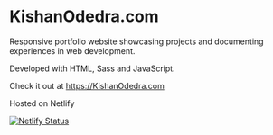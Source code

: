 # KishanOdedra.com

Responsive portfolio website showcasing projects and documenting experiences in web development.

Developed with HTML, Sass and JavaScript.

Check it out at https://KishanOdedra.com

Hosted on Netlify

[![Netlify Status](https://api.netlify.com/api/v1/badges/f5751c4f-3c91-4b8f-a6b2-de5748780b06/deploy-status)](https://app.netlify.com/sites/kishanodedra/deploys)

